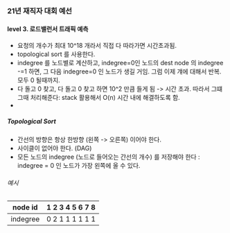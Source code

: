 ### 21년 재직자 대회 예선
#### level 3. 로드밸런서 트래픽 예측

- 요청의 개수가 최대 10^18 개라서 직접 다 따라가면 시간초과됨.
- topological sort 를 사용한다.
- indegree 를 노드별로 계산하고, indegree=0인 노드의 dest node 의 indegree -=1 하면, 그 다음 indegree=0 인 노드가 생길 거임. 그럼 이제 걔에 대해서 반복. 모두 0 될때까지.
- 다 돌고 0 찾고, 다 돌고 0 찾고 하면 10^2 만큼 들게 됨 -> 시간 초과. 따라서 그떄그때 처리해준다: stack 활용해서 O(n) 시간 내에 해결하도록 함.
- 

##### Topological Sort
- 간선의 방향은 항상 한방향 (왼쪽 -> 오른쪽) 이어야 한다.
- 사이클이 없어야 한다. (DAG)
- 모든 노드의 indegree (노드로 들어오는 간선의 개수) 를 저장해야 한다 : indegree = 0 인 노드가 가장 왼쪽에 올 수 있다.

###### 예시
| node id   | 1 2 3 4 5 6 7 8 |
| --------- | --------------- |
| indegree  | 0 2 1 1 1 1 1 1 |

